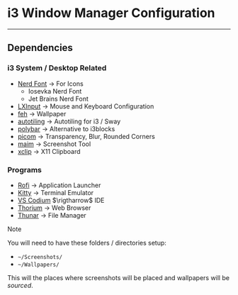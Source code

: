 # i3 Window Manager Configuration

---

## Dependencies

### i3 System / Desktop Related

- [Nerd Font](https://www.nerdfonts.com/font-downloads) $\rightarrow$ For Icons
    - Iosevka Nerd Font
    - Jet Brains Nerd Font
- [LXInput](https://github.com/lxde/lxinput) $\rightarrow$ Mouse and Keyboard Configuration
- [feh](https://github.com/derf/feh) $\rightarrow$ Wallpaper
- [autotiling](https://github.com/nwg-piotr/autotiling) $\rightarrow$ Autotiling for i3 / Sway
- [polybar](https://github.com/polybar/polybar) $\rightarrow$ Alternative to i3blocks
- [picom](https://github.com/yshui/picom) $\rightarrow$ Transparency, Blur, Rounded Corners
- [maim](https://github.com/naelstrof/maim) $\rightarrow$ Screenshot Tool
- [xclip](https://github.com/astrand/xclip) $\rightarrow$ X11 Clipboard

### Programs

- [Rofi](https://github.com/davatorium/rofi) $\rightarrow$ Application Launcher
- [Kitty](https://github.com/kovidgoyal/kitty) $\rightarrow$ Terminal Emulator
- [VS Codium](https://github.com/VSCodium/vscodium) $\rigtharrow$ IDE
- [Thorium](https://github.com/Alex313031/thorium) $\rightarrow$ Web Browser
- [Thunar](https://wiki.archlinux.org/title/Thunar) $\rightarrow$ File Manager

>[!note]
>You will need to have these folders / directories setup:
>
>- `~/Screenshots/`
>- `~/Wallpapers/`
>
>This will the places where screenshots will be placed and wallpapers will be *sourced*.

